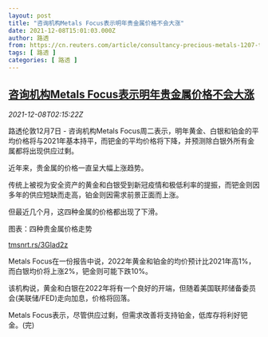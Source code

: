 ```yaml
---
layout: post
title: "咨询机构Metals Focus表示明年贵金属价格不会大涨"
date: 2021-12-08T15:01:03.000Z
author: 路透
from: https://cn.reuters.com/article/consultancy-precious-metals-1207-tues-idCNKBS2IN054
tags: [ 路透 ]
categories: [ 路透 ]
---
```

<!--1638975663000-->
[咨询机构Metals Focus表示明年贵金属价格不会大涨](https://cn.reuters.com/article/consultancy-precious-metals-1207-tues-idCNKBS2IN054)
------

<div>
<div><i>2021-12-08T02:15:22Z</i></div><p>路透伦敦12月7日 - 咨询机构Metals Focus周二表示，明年黄金、白银和铂金的平均价格将与2021年基本持平，而钯金的平均价格将下降，并预测除白银外所有金属都将出现供应过剩。</p><p>近年来，贵金属的价格一直呈大幅上涨趋势。</p><p>传统上被视为安全资产的黄金和白银受到新冠疫情和极低利率的提振，而钯金则因多年的供应短缺而走高，铂金则因需求前景正面而上涨。</p><p>但最近几个月，这四种金属的价格都出现了下滑。</p><p>图表：四种贵金属价格走势</p><p><a href="https://tmsnrt.rs/3Glad2z">tmsnrt.rs/3Glad2z</a></p><p>Metals Focus在一份报告中说，2022年黄金和铂金的均价预计比2021年高1%，而白银均价将上涨2%，钯金则可能下跌10%。</p><p>该机构说，黄金和白银在2022年将有一个良好的开端，但随着美国联邦储备委员会(美联储/FED)走向加息，价格将回落。</p><p>Metals Focus表示，尽管供应过剩，但需求改善将支持铂金，低库存将利好钯金。(完)</p>
</div>
